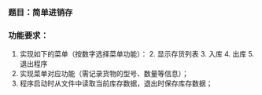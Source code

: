 ### 题目：简单进销存

### 功能要求：

1. 实现如下的菜单（按数字选择菜单功能）：
	2. 显示存货列表
	3. 入库
	4. 出库
	5. 退出程序
6. 实现菜单对应功能（需记录货物的型号、数量等信息）；
7. 程序启动时从文件中读取当前库存数据，退出时保存库存数据；